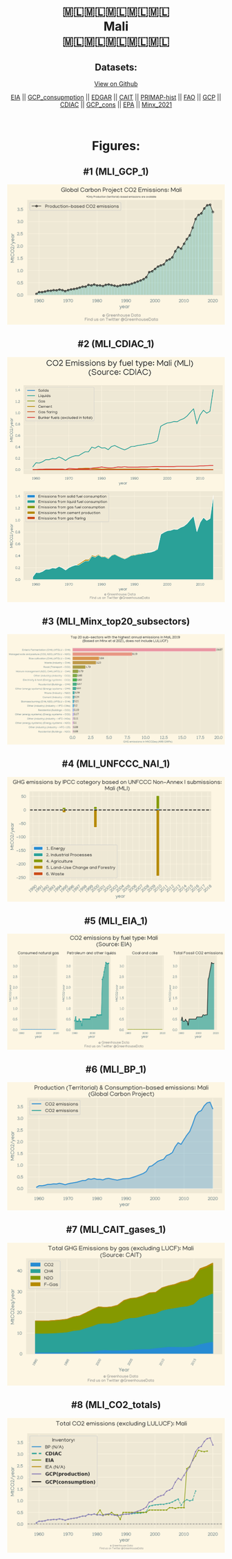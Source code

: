 
<center>
<h1 align="center">
🇲🇱🇲🇱🇲🇱🇲🇱🇲🇱
<br>
Mali
<br>
🇲🇱🇲🇱🇲🇱🇲🇱🇲🇱
</h1>
<h2>Datasets:</h2>
<p><a href="https://github.com/dquintani/Greenhouse-Data/tree/master/country_data/MLI_Mali/data">View on Github</a>
<br></p><p><a href="data/MLI_EIA.csv">EIA</a> || <a href="data/MLI_GCP_consupmption.csv">GCP_consupmption</a> || <a href="data/MLI_EDGAR.csv">EDGAR</a> || <a href="data/MLI_CAIT.csv">CAIT</a> || <a href="data/MLI_PRIMAP-hist.csv">PRIMAP-hist</a> || <a href="data/MLI_FAO.csv">FAO</a> || <a href="data/MLI_GCP.csv">GCP</a> || <a href="data/MLI_CDIAC.csv">CDIAC</a> || <a href="data/MLI_GCP_cons.csv">GCP_cons</a> || <a href="data/MLI_EPA.csv">EPA</a> || <a href="data/MLI_Minx_2021.csv">Minx_2021</a></p><p><br></p>
<h1>Figures:</h1><h2>#1 (MLI_GCP_1)</h2>
<p><img alt="" src="figures/MLI_GCP_1.png" /></p><h2>#2 (MLI_CDIAC_1)</h2>
<p><img alt="" src="figures/MLI_CDIAC_1.png" /></p><h2>#3 (MLI_Minx_top20_subsectors)</h2>
<p><img alt="" src="figures/MLI_Minx_top20_subsectors.png" /></p><h2>#4 (MLI_UNFCCC_NAI_1)</h2>
<p><img alt="" src="figures/MLI_UNFCCC_NAI_1.png" /></p><h2>#5 (MLI_EIA_1)</h2>
<p><img alt="" src="figures/MLI_EIA_1.png" /></p><h2>#6 (MLI_BP_1)</h2>
<p><img alt="" src="figures/MLI_BP_1.png" /></p><h2>#7 (MLI_CAIT_gases_1)</h2>
<p><img alt="" src="figures/MLI_CAIT_gases_1.png" /></p><h2>#8 (MLI_CO2_totals)</h2>
<p><img alt="" src="figures/MLI_CO2_totals.png" /></p>